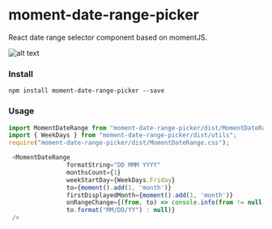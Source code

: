 # moment-date-range-picker
React date range selector component based on momentJS. 

![alt text](https://raw.githubusercontent.com/RodionNikolaev/moment-date-range-picker/master/docs/moment-date-range-picker.png)

### Install
```
npm install moment-date-range-picker --save
```

### Usage
```js
import MomentDateRange from "moment-date-range-picker/dist/MomentDateRange";
import { WeekDays } from "moment-date-range-picker/dist/utils";
require("moment-date-range-picker/dist/MomentDateRange.css");

 <MomentDateRange
                formatString="DD MMM YYYY"
                monthsCount={1}
                weekStartDay={WeekDays.Friday}
                to={moment().add(1, 'month')}
                firstDisplayedMonth={moment().add(1, 'month')}
                onRangeChange={(from, to) => console.info(from != null ? from.format("MM/DD/YY") : null, to != null ?          
                to.format("MM/DD/YY") : null)}
 />
```
